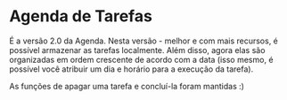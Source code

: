 # Agenda de Tarefas

É a versão 2.0 da Agenda. Nesta versão - melhor e com mais recursos, é possível armazenar as tarefas localmente. Além disso, agora elas são organizadas em ordem crescente de acordo com a data (isso mesmo, é possível você atribuir um dia e horário para a execução da tarefa).

As funções de apagar uma tarefa e concluí-la foram mantidas :)
